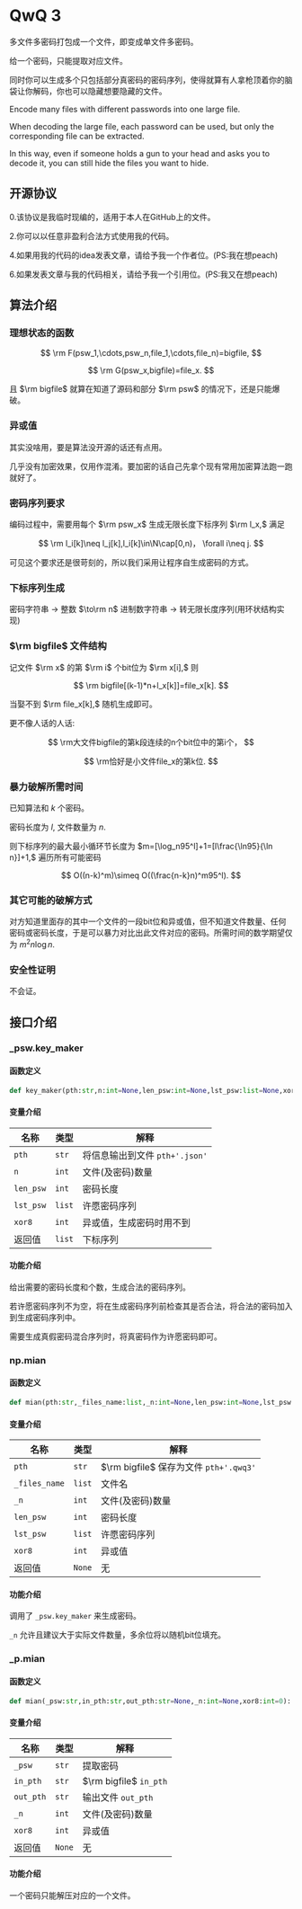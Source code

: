 # QwQ 3
多文件多密码打包成一个文件，即变成单文件多密码。

给一个密码，只能提取对应文件。

同时你可以生成多个只包括部分真密码的密码序列，使得就算有人拿枪顶着你的脑袋让你解码，你也可以隐藏想要隐藏的文件。



Encode many files with different passwords into one large file. 

When decoding the large file, each password can be used, but only the corresponding file can be extracted. 

In this way, even if someone holds a gun to your head and asks you to decode it, you can still hide the files you want to hide.

## 开源协议

0.该协议是我临时现编的，适用于本人在GitHub上的文件。

2.你可以以任意非盈利合法方式使用我的代码。

4.如果用我的代码的idea发表文章，请给予我一个作者位。(PS:我在想peach)

6.如果发表文章与我的代码相关，请给予我一个引用位。(PS:我又在想peach)

## 算法介绍
 
### 理想状态的函数

$$
\rm F(psw_1,\cdots,psw_n,file_1,\cdots,file_n)=bigfile,
$$

$$
\rm G(psw_x,bigfile)=file_x.
$$

且 $\rm bigfile$ 就算在知道了源码和部分 $\rm psw$ 的情况下，还是只能爆破。

### 异或值

其实没啥用，要是算法没开源的话还有点用。

几乎没有加密效果，仅用作混淆。要加密的话自己先拿个现有常用加密算法跑一跑就好了。

### 密码序列要求

编码过程中，需要用每个 $\rm psw_x$ 生成无限长度下标序列 $\rm l_x,$ 满足

$$
\rm l_i[k]\neq l_j[k],l_i[k]\in\N\cap[0,n)， \forall i\neq j.
$$

可见这个要求还是很苛刻的，所以我们采用让程序自生成密码的方式。 

### 下标序列生成

密码字符串 $\to$ 整数 $\to\rm n$ 进制数字符串 $\to$ 转无限长度序列(用环状结构实现)

### $\rm bigfile$ 文件结构

记文件 $\rm x$ 的第 $\rm i$ 个bit位为 $\rm x[i],$ 则

$$
\rm bigfile[(k-1)*n+l_x[k]]=file_x[k].
$$

当娶不到 $\rm file_x[k],$ 随机生成即可。

更不像人话的人话:

$$
\rm大文件bigfile的第k段连续的n个bit位中的第i个，
$$

$$
\rm恰好是小文件file_x的第k位.
$$

### 暴力破解所需时间

已知算法和 $k$ 个密码。

密码长度为 $l,$ 文件数量为 $n.$

则下标序列的最大最小循环节长度为 $m=[\log_n95^l]+1=[l\frac{\ln95}{\ln n}]+1,$ 遍历所有可能密码

$$
O((n-k)^m)\simeq O((\frac{n-k}n)^m95^l).
$$

### 其它可能的破解方式

对方知道里面存的其中一个文件的一段bit位和异或值，但不知道文件数量、任何密码或密码长度，于是可以暴力对比出此文件对应的密码。所需时间的数学期望仅为 $m^2n\log n.$

### 安全性证明

不会证。

## 接口介绍

### _psw.key_maker

#### 函数定义

```py
def key_maker(pth:str,n:int=None,len_psw:int=None,lst_psw:list=None,xor8:int=0)->list:
```

#### 变量介绍

|名称		|类型|		解释|
|-			|-|			-|
|`pth`		|`str`|		将信息输出到文件 `pth+'.json'`|
|`n`		|`int`|		文件(及密码)数量|
|`len_psw`	|`int`| 	密码长度|
|`lst_psw`	|`list`|	许愿密码序列|
|`xor8`		|`int`| 	异或值，生成密码时用不到|
|返回值		|`list`|	下标序列

#### 功能介绍

给出需要的密码长度和个数，生成合法的密码序列。

若许愿密码序列不为空，将在生成密码序列前检查其是否合法，将合法的密码加入到生成密码序列中。

需要生成真假密码混合序列时，将真密码作为许愿密码即可。

### np.mian

#### 函数定义

```py
def mian(pth:str,_files_name:list,_n:int=None,len_psw:int=None,lst_psw:list=None,xor8:int=0):
```

#### 变量介绍

|名称			|类型|		解释|
|-				|-|			-|
|`pth`			|`str`|		$\rm bigfile$ 保存为文件 `pth+'.qwq3'`|
|`_files_name`	|`list`|	文件名|
|`_n`			|`int`|		文件(及密码)数量|
|`len_psw`		|`int`| 	密码长度|
|`lst_psw`		|`list`|	许愿密码序列|
|`xor8`			|`int`| 	异或值|
|返回值			|`None`|	无

#### 功能介绍

调用了 `_psw.key_maker` 来生成密码。

`_n` 允许且建议大于实际文件数量，多余位将以随机bit位填充。

### _p.mian

#### 函数定义

```py
def mian(_psw:str,in_pth:str,out_pth:str=None,_n:int=None,xor8:int=0):
```

#### 变量介绍

|名称		|类型|		解释|
|-			|-|			-|
|`_psw`		|`str`|		提取密码|
|`in_pth`	|`str`|		$\rm bigfile$ `in_pth`|
|`out_pth`	|`str`|		输出文件 `out_pth`|
|`_n`		|`int`|		文件(及密码)数量|
|`xor8`		|`int`| 	异或值|
|返回值		|`None`|	无

#### 功能介绍

一个密码只能解压对应的一个文件。




